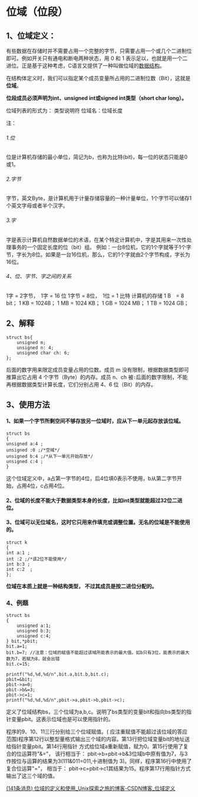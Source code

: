 #                     位域（位段）

## 1、位域定义：

有些数据在存储时并不需要占用一个完整的字节，只需要占用一个或几个二进制位即可。例如开关只有通电和断电两种状态，用 0 和 1 表示足以，也就是用一个二进位。正是基于这种考虑，C语言又提供了一种叫做位域的[数据结构](http://c.biancheng.net/data_structure/)。

在结构体定义时，我们可以指定某个成员变量所占用的二进制位数（Bit），这就是**位域**。

**位段成员必须声明为int、unsigned int或signed int类型（short char long）。**

位域列表的形式为： 类型说明符 位域名：位域长度  

注：

###### 1.位

位是计算机存储的最小单位，简记为b，也称为比特(bit)，每一位的状态只能是0或1。

###### 2.字节

字节，英文Byte，是计算机用于计量存储容量的一种计量单位，1个字节可以储存1个英文字母或者半个汉字。

###### 3.字

字是表示计算机自然数据单位的术语，在某个特定计算机中，字是其用来一次性处理事务的一个固定长度的位（bit）组。
例如：一台8位机，它的1个字就等于1个字节，字长为8位。如果是一台16位机，那么，它的1个字就由2个字节构成，字长为16位。

###### 4、位、字节、字之间的关系

1字 = 2字节， 1字 = 16 位
1字节 = 8位， 1位 = 1 比特
计算机的存储
1 B  = 8 bit；
1 KB = 1024B；
1 MB = 1024 KB；
1 GB = 1024 MB；
1 TB = 1024 GB；

## 2、解释

```
struct bs{
    unsigned m;
    unsigned n: 4;
    unsigned char ch: 6;
};
```

后面的数字用来限定成员变量占用的位数。成员 m 没有限制，根据数据类型即可推算出它占用 4 个字节（Byte）的内存。成员 n、ch 被`:`后面的数字限制，不能再根据数据类型计算长度，它们分别占用 4、6 位（Bit）的内存。

## 3、使用方法

#### 1、如果一个字节所剩空间不够存放另一位域时，应从下一单元起存放该位域。

```
struct bs     
{     
unsigned a:4 ;    
unsigned :0 ;/*空域*/     
unsigned b:4 ;/*从下一单元开始存放*/     
unsigned c:4 ;    
}  
```

这个位域定义中，a占第一字节的4位，后4位填0表示不使用，b从第二字节开始，占用4位，c占用4位。   

#### 2、位域的长度不能大于数据类型本身的长度，比如int类型就能超过32位二进位。

#### 3、位域可以无位域名，这时它只用来作填充或调整位置。无名的位域是不能使用的。

```
struct k     
{     
int a:1 ;    
int :2 ;/*该2位不能使用*/     
int b:3 ;    
int c:2  ;   
}; 
```

**位域在本质上就是一种结构类型， 不过其成员是按二进位分配的。** 

### 4、例题

```
struct bs     
{     
    unsigned a:1;     
    unsigned b:3;     
    unsigned c:4;     
} bit,*pbit;     
bit.a=1;     
bit.b=7; //注意：位域的赋值不能超过该域所能表示的最大值，如b只有3位，能表示的最大数为7，若赋为8，就会出错   
bit.c=15;

printf("%d,%d,%d/n",bit.a,bit.b,bit.c);
pbit=&bit;
pbit->a=0;
pbit->b&=3;
pbit->c=1;
printf("%d,%d,%d/n",pbit->a,pbit->b,pbit->c);
```

定义了位域结构bs，三个位域为a,b,c。说明了bs类型的变量bit和指向bs类型的指针变量pbit。这表示位域也是可以使用指针的。 

程序的9、10、11三行分别给三个位域赋值。( 应注重赋值不能超过该位域的答应范围)程序第12行以整型量格式输出三个域的内容。第13行把位域变量bit的地址送给指针变量pbit。第14行用指针 方式给位域a重新赋值，赋为0。第15行使用了复合的位运算符"&="， 该行相当于： pbit->b=pbit->b&3位域b中原有值为7，与3作按位与运算的结果为3(111&011=011,十进制值为 3)。同样，程序第16行中使用了复合位运算"="， 相当于： pbit->c=pbit->c1其结果为15。程序第17行用指针方式输出了这三个域的值。

[(141条消息) 位域的定义和使用_Unix探索之旅的博客-CSDN博客_位域定义](https://blog.csdn.net/sty124578/article/details/79456405)